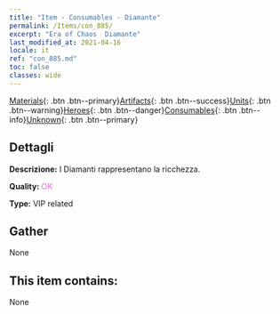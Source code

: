 ```yaml
---
title: "Item - Consumables - Diamante"
permalink: /Items/con_885/
excerpt: "Era of Chaos  Diamante"
last_modified_at: 2021-04-16
locale: it
ref: "con_885.md"
toc: false
classes: wide
---
```

 [Materials](/it/Items/){: .btn .btn--primary}[Artifacts](/it/Items/Artifacts/){: .btn .btn--success}[Units](/it/Items/Units/){: .btn .btn--warning}[Heroes](/it/Items/Heroes/){: .btn .btn--danger}[Consumables](/it/Items/Consumables/){: .btn .btn--info}[Unknown](/it/Items/Unknown/){: .btn .btn--primary}

## Dettagli
 **Descrizione:** I Diamanti rappresentano la ricchezza.

 **Quality:** <span style="color: #DA70D6">OK</span>

 **Type:** VIP related

## Gather

  None

## This item contains:

  None

